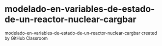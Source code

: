# modelado-en-variables-de-estado-de-un-reactor-nuclear-cargbar
modelado-en-variables-de-estado-de-un-reactor-nuclear-cargbar created by GitHub Classroom
